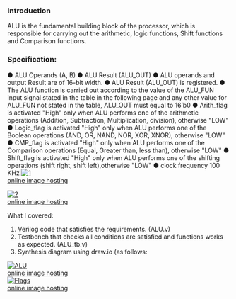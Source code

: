 ### Introduction
ALU is the fundamental building block of the processor, which is responsible for carrying out the arithmetic, logic functions,
Shift functions and Comparison functions.

### Specification:
● ALU Operands (A, B)
● ALU Result (ALU_OUT)
● ALU operands and output Result are of 16-bit width.
● ALU Result (ALU_OUT) is registered.
● The ALU function is carried out according to the value of the ALU_FUN input signal stated in the table in the following page and any other value for ALU_FUN not stated in the table, ALU_OUT must equal to 16’b0
● Arith_flag is activated "High" only when ALU performs one of the arithmetic operations (Addition, Subtraction, Multiplication, division), otherwise "LOW"
● Logic_flag is activated "High" only when ALU performs one of the Boolean operations (AND, OR, NAND, NOR, XOR, XNOR), otherwise "LOW"
● CMP_flag is activated "High" only when ALU performs one of the Comparison operations (Equal, Greater than, less than), otherwise "LOW"
● Shift_flag is activated "High" only when ALU performs one of the shifting operations (shift right, shift left),otherwise "LOW"
● clock frequency 100 KHz
<a href="https://ibb.co/R3PNFvw"><img src="https://i.ibb.co/tqczGmr/1.png" alt="1" border="0"></a><br /><a target='_blank' href='https://imgbb.com/'>online image hosting</a><br />

<a href="https://ibb.co/g4dbcn6"><img src="https://i.ibb.co/CP6pSrW/2.png" alt="2" border="0"></a><br /><a target='_blank' href='https://imgbb.com/'>online image hosting</a><br />

What I covered:
1. Verilog code that satisfies the requirements. (ALU.v)
2. Testbench that checks all conditions are satisfied and functions works as expected. (ALU_tb.v)
3. Synthesis diagram using draw.io (as follows: 

<a href="https://ibb.co/CvJwzrF"><img src="https://i.ibb.co/4MsF7Qx/ALU.png" alt="ALU" border="0"></a><br /><a target='_blank' href='https://imgbb.com/'>online image hosting</a><br />
<a href="https://ibb.co/0jSm9P1"><img src="https://i.ibb.co/JR4mpX8/Flags.png" alt="Flags" border="0"></a><br /><a target='_blank' href='https://imgbb.com/'>online image hosting</a><br />

